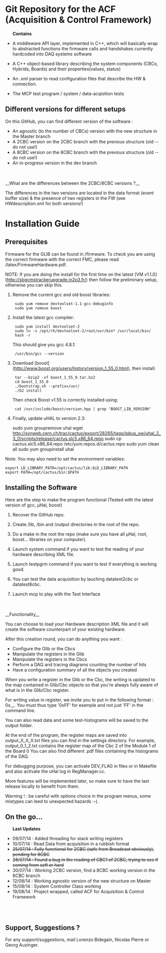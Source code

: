 Git Repository for the ACF (Acquisition & Control Framework)
============================================================

&nbsp;&nbsp;&nbsp;&nbsp;&nbsp;&nbsp;__Contains__

- A middleware API layer, implemented in C++, which will basically wrap
to abstracted functions the firmware calls and handshakes currently
hardcoded into DAQ systems software

- A C++ object-based library describing the system components (CBCs,
Hybrids, Boards) and their properties(values, status)

- An .xml parser to read configuration files that describe the HW & connection.

- The MCP test program / system / data-acqisition tests

Different versions for different setups
---------------------------------------

On this GitHub, you can find different version of the software :
- An agnostic (to the number of CBCs) version with the new structure in the Master branch
- A 2CBC version on the 2CBC branch with the previous structure (old -- do not use!)
- A 8CBC version on the 8CBC branch with the previous structure (old -- do not use!)
- An in-progress version in the dev branch
<br>
<br>
__What are the differences between the 2CBC/8CBC versions ?__

The differences in the two versions are located in the data format (event buffer size) & the presence of two registers in the FW (see HWdescription.xml for both versions!)


Installation Guide
==================


Prerequisites
-------------
Firmware for the GLIB can be found in /firmware. To check you are using the correct firmware with the correct FMC, please read /latex/FirmwareHardware.pdf.

NOTE: If you are doing the install for the first time on the latest [VM v1.1.0] (http://sbgcmstrackerupgrade.in2p3.fr/) then follow the preliminary setup, otherwise you can skip this.

1. Remove the current gcc and old boost libraries:

        sudo yum remove devtoolset-1.1-gcc-debuginfo
        sudo yum remove boost

2. Install the latest gcc compiler:

        sudo yum install devtoolset-2
        sudo ln -s /opt/rh/devtoolset-2/root/usr/bin* /usr/local/bin/
        hash -r

   This should give you gcc 4.8.1:

        /usr/bin/gcc --version

3. Download [boost] (http://www.boost.org/users/history/version_1_55_0.html), then install:

        tar --bzip2 -xf boost_1_55_0.tar.bz2
	    cd boost_1_55_0
	    ./bootstrap.sh --prefix=/usr/
	    ./b2 install

   Then check Boost v1.55 is correctly installed using:

        cat /usr/include/boost/version.hpp | grep "BOOST_LIB_VERSION"

4. Finally, update uHAL to version 2.3:

	sudo yum groupremove uhal
	wget http://svnweb.cern.ch/trac/cactus/export/28265/tags/ipbus_sw/uhal_2_3_0/scripts/release/cactus.slc5.x86_64.repo
	sudo cp cactus.slc5.x86_64.repo /etc/yum.repos.d/cactus.repo
	sudo yum clean all
	sudo yum groupinstall uhal

Note: You may also need to set the environment variables:

    export LD_LIBRARY_PATH=/opt/cactus/lib:$LD_LIBRARY_PATH
    export PATH=/opt/cactus/bin:$PATH


Installing the Software
-------------------------------------------------

Here are the step to make the program functional
(Tested with the latest version of gcc, µHal, boost)

1. Recover the GitHub repo.

2. Create /lib, /bin and /output directories in the root of the repo.

3. Do a make in the root the repo (make sure you have all µHal, root, boost... libraries on your computer).

4. Launch system command if you want to test the reading of your hardware describing XML file.

5. Launch testpgrm command if you want to test if everything is working good.

6. You can test the data acquisition by lauching datatest2cbc or datatest8cbc.

7. Launch mcp to play with the Test Interface
<br>
<br>
__Functionality__

You can choose to load your Hardware description XML file and it will create the
 software counterpart of your existing hardware.

After this creation round, you can do anything you want :
- Configure the Glib or the Cbcs
- Manipulate the registers in the Glib
- Manipulate the registers in the Cbcs
- Perform a DAQ and tracing diagrams counting the number of hits
- Have a configuration summary of all the objects you created

When you write a register in the Glib or the Cbc, the writing is updated to the
map contained in Glib/Cbc objects so that you're always fully aware of what is
in the Glib/Cbc register.

For writing value in register, we invite you to put in the following format : 0x__.
You must thus type '0xFF' for exemple and not just 'FF' in the command line.

You can also read data and some test-histograms will be saved to the output folder.

At the end of the program, the register maps are saved into output_X_X_X.txt files
you can find in the settings directory. For example, output_0_1_2.txt contains the
register map of the Cbc 2 of the Module 1 of the Board 0
You can also find different .pdf files containing the histograms of the DAQ.

For debugging purpose, you can activate DEV_FLAG in files or in Makefile and also activate the uHal log in RegManager.cc.

More features will be implemented later, so make sure to have the last release
locally to benefit from them.

Warning ! : be careful with options choice in the program menus, some mistypes can leed
to unexpected hazards :-(.


On the go...
------------

&nbsp;&nbsp;&nbsp;&nbsp;&nbsp;&nbsp;__Last Updates__

- 09/07/14 : Added threading for stack writing registers
- 10/07/14 : Read Data from acquisition in a rubbish format
- ~~25/07/14 : Fully functional for 2CBC (safe from Broadcast obviously), pending for 8CBC~~
- ~~28/07/14 : Found a bug in the reading of CBC1 of 2CBC, trying to see if coming from soft or hard~~
- 30/07/14 : Working 2CBC version, find a 8CBC working version in the 8CBC branch
- 12/08/14 : Working agnostic version of the new structure on Master
- 15/08/14 : System Controller Class working
- 19/08/14 : Project wrapped, called ACF for Acquisition & Control Framework
<br>
<br>


Support, Suggestions ?
----------------------

For any support/suggestions, mail Lorenzo Bidegain, Nicolas Pierre or Georg Auzinger.
